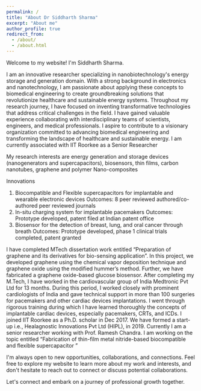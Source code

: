 ```yaml
---
permalink: /
title: "About Dr Siddharth Sharma"
excerpt: "About me"
author_profile: true
redirect_from: 
  - /about/
  - /about.html
---
```


Welcome to my website! I'm Siddharth Sharma.

I am an innovative researcher specializing in nanobiotechnology's energy storage and generation domain. With a strong background in electronics and nanotechnology, I am passionate about applying these concepts to biomedical engineering to create groundbreaking solutions that revolutionize healthcare and sustainable energy systems. Throughout my research journey, I have focused on inventing transformative technologies that address critical challenges in the field. I have gained valuable experience collaborating with interdisciplinary teams of scientists, engineers, and medical professionals.
I aspire to contribute to a visionary organization committed to advancing biomedical engineering and transforming the landscape of healthcare and sustainable energy. I am currently associated with IIT Roorkee as a Senior Researcher

My research interests are energy generation and storage devices (nanogenerators and supercapacitors), biosensors, thin films, carbon nanotubes, graphene and polymer Nano-composites

Innovations
1. Biocompatible and Flexible supercapacitors for implantable and wearable electronic devices
   Outcomes: 8 peer reviewed authored/co-authored peer reviewed journals
2. In-situ charging system for implantable pacemakers
   Outcomes: Prototype developed, patent filed at Indian patent office
3. Biosensor for the detection of breast, lung, and oral cancer through breath
   Outcomes: Prototype developed, phase 1 clinical trials completed, patent granted

I have completed MTech dissertation work entitled “Preparation of graphene and its derivatives for bio-sensing application”. In this project, we developed graphene using the chemical vapor deposition technique and graphene oxide using the modified hummer’s method. Further, we have fabricated a graphene oxide-based glucose biosensor. After completing my M.Tech, I have worked in the cardiovascular group of India Medtronic Pvt Ltd for 13 months. During this period, I worked closely with prominent cardiologists of India and gave technical support in more than 100 surgeries for pacemakers and other cardiac devices implantations. I went through rigorous training during which I have learned thoroughly the concepts of implantable cardiac devices, especially pacemakers, CRTs, and ICDs. I joined IIT Roorkee as a Ph.D. scholar in Dec 2017. We have formed a start-up i.e., Healagnostic Innovations Pvt Ltd (HIPL), in 2019.
Currently I am a senior researcher working with Prof. Ramesh Chandra. I am working on the topic entitled “Fabrication of thin-film metal nitride-based biocompatible and flexible supercapacitor ”


I'm always open to new opportunities, collaborations, and connections. Feel free to explore my website to learn more about my work and interests, and don't hesitate to reach out to connect or discuss potential collaborations.

Let's connect and embark on a journey of professional growth together.